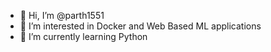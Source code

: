 - 👋 Hi, I’m @parth1551
- 👀 I’m interested in Docker and Web Based ML applications
- 🌱 I’m currently learning Python

<!---
parth1551/parth1551 is a ✨ special ✨ repository because its `README.md` (this file) appears on your GitHub profile.
You can click the Preview link to take a look at your changes.
--->
